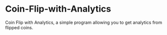 # Coin-Flip-with-Analytics
Coin Flip with Analytics, a simple program allowing you to get analytics from flipped coins.
